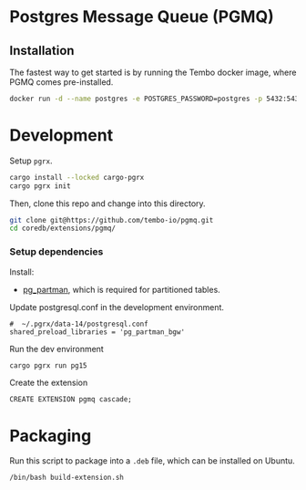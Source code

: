 # Postgres Message Queue (PGMQ)

## Installation

The fastest way to get started is by running the Tembo docker image, where PGMQ comes pre-installed.

```bash
docker run -d --name postgres -e POSTGRES_PASSWORD=postgres -p 5432:5432 quay.io/tembo/pgmq-pg:latest
```

# Development

Setup `pgrx`.

```bash
cargo install --locked cargo-pgrx
cargo pgrx init
```

Then, clone this repo and change into this directory.

```bash
git clone git@https://github.com/tembo-io/pgmq.git
cd coredb/extensions/pgmq/
```

### Setup dependencies

Install:
- [pg_partman](https://github.com/pgpartman/pg_partman), which is required for partitioned tables.


Update postgresql.conf in the development environment.
```
#  ~/.pgrx/data-14/postgresql.conf
shared_preload_libraries = 'pg_partman_bgw'
```


Run the dev environment

```bash
cargo pgrx run pg15
```

Create the extension

```pql
CREATE EXTENSION pgmq cascade;
```

# Packaging

Run this script to package into a `.deb` file, which can be installed on Ubuntu.

```
/bin/bash build-extension.sh
```
